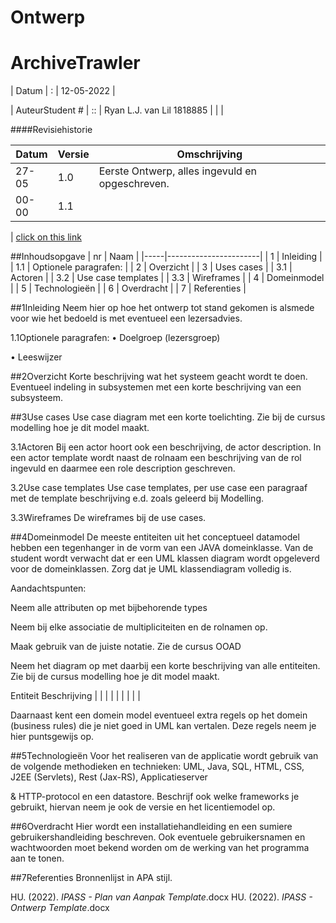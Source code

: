 
# Ontwerp

# ArchiveTrawler

| Datum | : | 12-05-2022 |

| AuteurStudent # | :: | Ryan L.J. van Lil 1818885
 |
 |
 |

####Revisiehistorie

| Datum | Versie | Omschrijving                                    |
|-------| --- |-------------------------------------------------|
| 27-05 | 1.0 | Eerste Ontwerp, alles ingevuld en opgeschreven. |
| 00-00 | 1.1 |
 |
[click on this link](#3use-cases)

##Inhoudsopgave
| nr  | Naam                  |
|-----|-----------------------|
 | 1   | Inleiding             |
 | 1.1 | Optionele paragrafen: |
| 2   | Overzicht             |
| 3   | Uses cases            |
| 3.1 | Actoren               |
| 3.2 | Use case templates    |
| 3.3 | Wireframes            |
| 4   | Domeinmodel           |
| 5   | Technologieën         |
| 6   | Overdracht            |
| 7   | Referenties           | 

##1Inleiding
Neem hier op hoe het ontwerp tot stand gekomen is alsmede voor wie het bedoeld is met eventueel een lezersadvies.

1.1Optionele paragrafen:
• Doelgroep (lezersgroep)

• Leeswijzer

##2Overzicht
Korte beschrijving wat het systeem geacht wordt te doen. Eventueel indeling in subsystemen met een korte beschrijving van een subsysteem.

##3Use cases
Use case diagram met een korte toelichting. Zie bij de cursus modelling hoe je dit model maakt.

3.1Actoren
Bij een actor hoort ook een beschrijving, de actor description. In een actor template wordt naast de rolnaam een beschrijving van de rol ingevuld en daarmee een role description geschreven.

3.2Use case templates
Use case templates, per use case een paragraaf met de template beschrijving e.d. zoals geleerd bij Modelling.

3.3Wireframes
De wireframes bij de use cases.

##4Domeinmodel
De meeste entiteiten uit het conceptueel datamodel hebben een tegenhanger in de vorm van een JAVA domeinklasse. Van de student wordt verwacht dat er een UML klassen diagram wordt opgeleverd voor de domeinklassen. Zorg dat je UML klassendiagram volledig is.

Aandachtspunten:

Neem alle attributen op met bijbehorende types

Neem bij elke associatie de multipliciteiten en de rolnamen op.

Maak gebruik van de juiste notatie. Zie de cursus OOAD

Neem het diagram op met daarbij een korte beschrijving van alle entiteiten. Zie bij de cursus modelling hoe je dit model maakt.

Entiteit	Beschrijving
| | | | | | | | |

Daarnaast kent een domein model eventueel extra regels op het domein (business rules) die je niet goed in UML kan vertalen. Deze regels neem je hier puntsgewijs op.

##5Technologieën
Voor het realiseren van de applicatie wordt gebruik van de volgende methodieken en technieken: UML, Java, SQL, HTML, CSS, J2EE (Servlets), Rest (Jax-RS), Applicatieserver

& HTTP-protocol en een datastore. Beschrijf ook welke frameworks je gebruikt, hiervan neem je ook de versie en het licentiemodel op.

##6Overdracht
Hier wordt een installatiehandleiding en een sumiere gebruikershandleiding beschreven. Ook eventuele gebruikersnamen en wachtwoorden moet bekend worden om de werking van het programma aan te tonen.

##7Referenties
Bronnenlijst in APA stijl.


HU. (2022). _IPASS - Plan van Aanpak Template_.docx
HU. (2022). _IPASS - Ontwerp Template_.docx

